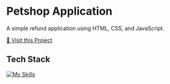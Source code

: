 # Petshop Application

A simple refund application using HTML, CSS, and JavaScript.

<p align="left">
     <a href="https://petlife-dnl.netlify.app/">📱 Visit this Project</a><br>
</p>

## Tech Stack

[![My Skills](https://skillicons.dev/icons?i=html,css,javascript)](https://skillicons.dev)
